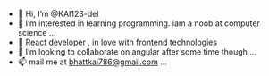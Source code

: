 - 👋 Hi, I’m @KAI123-del
- 👀 I’m interested in learning programming. iam a noob at computer science ...
- 🌱 React developer , in love with frontend technologies
- 💞️ I’m looking to collaborate on angular after some time though ...
- 📫 mail me at bhattkai786@gmail.com ...

<!---
KAI123-del/KAI123-del is a ✨ special ✨ repository because its `README.md` (this file) appears on your GitHub profile.
You can click the Preview link to take a look at your changes.
--->
